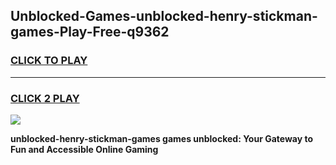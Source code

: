 
## Unblocked-Games-unblocked-henry-stickman-games-Play-Free-q9362
<h3>
<a href="https://premium76.site?title=unblocked-henry-stickman-games&ref=20A">CLICK TO PLAY</a></h3>
<hr>

<h3>
<a href="https://premium76.site?title=unblocked-henry-stickman-games&ref=20A">CLICK 2 PLAY</a>
  
</h3>

<a href="https://premium76.site?title=unblocked-henry-stickman-games&ref=20A"><img src="https://clearcache.store/games.png"></a>


**unblocked-henry-stickman-games games unblocked: Your Gateway to Fun and Accessible Online Gaming**
